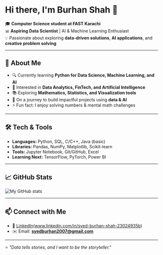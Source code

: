 # Hi there, I'm Burhan Shah 👋  

🎓 **Computer Science student at FAST Karachi**  
📊 **Aspiring Data Scientist** | AI & Machine Learning Enthusiast  
💡 Passionate about exploring **data-driven solutions**, **AI applications**, and **creative problem solving**  

---

## 🚀 About Me
- 🔍 Currently learning **Python for Data Science, Machine Learning, and AI**
- 🧠 Interested in **Data Analytics, FinTech, and Artificial Intelligence**
- 📚 Exploring **Mathematics, Statistics, and Visualization tools**
- 🌱 On a journey to build impactful projects using **data & AI**
- ⚡ Fun fact: I enjoy solving numbers & mental math challenges  

---

## 🛠️ Tech & Tools
- **Languages:** Python, SQL, C/C++, Java (basic)  
- **Libraries:** Pandas, NumPy, Matplotlib, Scikit-learn  
- **Tools:** Jupyter Notebook, Git/GitHub, Excel  
- **Learning Next:** TensorFlow, PyTorch, Power BI  

---

## 📈 GitHub Stats
![My GitHub stats](https://github-readme-stats.vercel.app/api?username=BurhanShah&show_icons=true&theme=tokyonight)  

---

## 📫 Connect with Me
- 💼 [LinkedIn](https://www.linkedin.com)(www.linkedin.com/in/syed-burhan-shah-23024935b)   
- ✉️ Email: **syedburhan2007@gmail.com**

---

⭐️ *"Data tells stories, and I want to be the storyteller."*  
